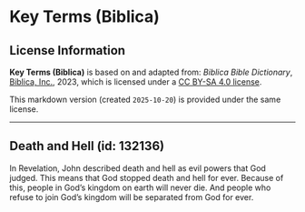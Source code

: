 # Key Terms (Biblica)

## License Information

**Key Terms (Biblica)** is based on and adapted from: _Biblica Bible Dictionary_, [Biblica, Inc.](https://www.biblica.com/), 2023, which is licensed under a [CC BY-SA 4.0 license](https://creativecommons.org/licenses/by-sa/4.0/legalcode.en).

This markdown version (created `2025-10-20`) is provided under the same license.



--------------------------------

## Death and Hell (id: 132136)

In Revelation, John described death and hell as evil powers that God judged. This means that God stopped death and hell for ever. Because of this, people in God’s kingdom on earth will never die. And people who refuse to join God’s kingdom will be separated from God for ever.


